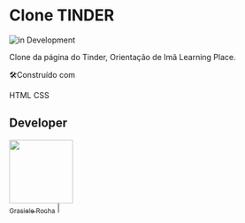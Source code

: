# Clone TINDER

![in Development](https://img.shields.io/badge/Project%20-%20Orientado-green) 

Clone da página do Tinder, Orientação de Imã Learning Place.


🛠️Construído com

HTML
CSS

## Developer

[<img src="https://avatars.githubusercontent.com/u/104076058?v=4" width=115><br><sub>Grasiele Rocha</sub>](https://github.com/GrasieleRocha) | 
